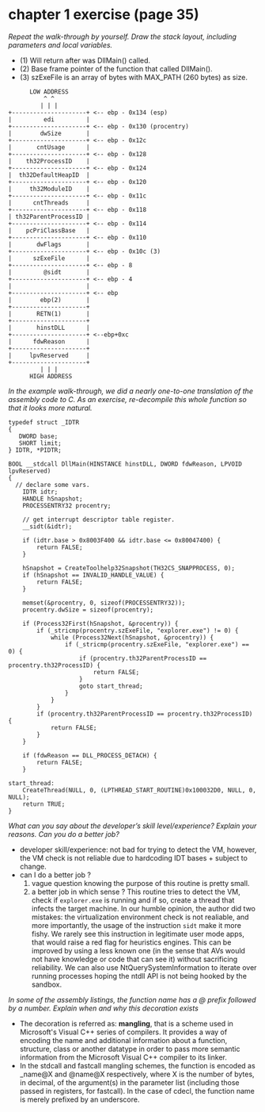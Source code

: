 # chapter 1 exercise (page 35)

_Repeat the walk-through by yourself. Draw the stack layout, including parameters and local variables._

- (1) Will return after was DllMain() called.
- (2) Base frame pointer of the function that called DllMain().
- (3) szExeFile is an array of bytes with MAX_PATH (260 bytes) as size.

```
      LOW ADDRESS
          ^ ^
         | | |
+---------------------+ <-- ebp - 0x134 (esp)
|         edi         |
+---------------------+ <-- ebp - 0x130 (procentry)
|        dwSize       | 
+---------------------+ <-- ebp - 0x12c
|       cntUsage      |
+---------------------+ <-- ebp - 0x128
|    th32ProcessID    |
+---------------------+ <-- ebp - 0x124
|  th32DefaultHeapID  |
+---------------------+ <-- ebp - 0x120
|     th32ModuleID    |
+---------------------+ <-- ebp - 0x11c
|      cntThreads     |
+---------------------+ <-- ebp - 0x118
| th32ParentProcessID |
+---------------------+ <-- ebp - 0x114
|    pcPriClassBase   |
+---------------------+ <-- ebp - 0x110
|       dwFlags       |
+---------------------+ <-- ebp - 0x10c (3)
|      szExeFile      |
+---------------------+ <-- ebp - 8
|         @sidt       |
+---------------------+ <-- ebp - 4
|                     |
+---------------------+ <-- ebp
|        ebp(2)       |
+---------------------+
|       RETN(1)       |
+---------------------+
|       hinstDLL      |
+---------------------+ <--ebp+0xc
|      fdwReason      | 
+---------------------+
|     lpvReserved     |
+---------------------+
         | | |
      HIGH ADDRESS
```

_In the example walk-through, we did a nearly one-to-one translation of the assembly code to C. As an exercise, re-decompile this whole function so that it looks more natural._

```
typedef struct _IDTR
{
   DWORD base;
   SHORT limit;
} IDTR, *PIDTR;

BOOL __stdcall DllMain(HINSTANCE hinstDLL, DWORD fdwReason, LPVOID lpvReserved) 
{
  // declare some vars.
	IDTR idtr;
	HANDLE hSnapshot;
	PROCESSENTRY32 procentry;

	// get interrupt descriptor table register.
	__sidt(&idtr);

	if (idtr.base > 0x8003F400 && idtr.base <= 0x80047400) {
		return FALSE;
	}

	hSnapshot = CreateToolhelp32Snapshot(TH32CS_SNAPPROCESS, 0);
	if (hSnapshot == INVALID_HANDLE_VALUE) {
		return FALSE;
	}

	memset(&procentry, 0, sizeof(PROCESSENTRY32));
	procentry.dwSize = sizeof(procentry);

	if (Process32First(hSnapshot, &procentry)) {
		if (_stricmp(procentry.szExeFile, "explorer.exe") != 0) {
			while (Process32Next(hSnapshot, &procentry)) {
				if (_stricmp(procentry.szExeFile, "explorer.exe") == 0) {
					if (procentry.th32ParentProcessID == procentry.th32ProcessID) {
						return FALSE;
					}
					goto start_thread;
				}
			}
		}
		if (procentry.th32ParentProcessID == procentry.th32ProcessID) {
			return FALSE;
		}
	}

	if (fdwReason == DLL_PROCESS_DETACH) {
		return FALSE;
	}

start_thread:
	CreateThread(NULL, 0, (LPTHREAD_START_ROUTINE)0x100032D0, NULL, 0, NULL);
	return TRUE;
}

```

_What can you say about the developer’s skill level/experience? Explain your reasons. Can you do a better job?_

- developer skill/experience: not bad for trying to detect the VM, however, the VM check is not reliable due to hardcoding IDT bases + subject to change.
- can I do a better job ? 
   1. vague question knowing the purpose of this routine is pretty small.
   2. a better job in which sense ?
This routine tries to detect the VM, check if `explorer.exe` is running and if so, create a thread that infects the target machine. In our humble opinion, the author did two mistakes: the virtualization environment check is not realiable, and more importantly, the usage of the instruction `sidt` make it more fishy. We rarely see this instruction in legitimate user mode apps, that would raise a red flag for heuristics engines. This can be improved by using a less known one (in the sense that AVs would not have knowledge or code that can see it) without sacrificing reliability. We can also use NtQuerySystemInformation to iterate over running processes hoping the ntdll API is not being hooked by the sandbox.

_In some of the assembly listings, the function name has a @ prefix followed by a number. Explain when and why this decoration exists_

- The decoration is referred as: __mangling__, that is a scheme used in Microsoft's Visual C++ series of compilers. It provides a way of encoding the name and additional information about a function, structure, class or another datatype in order to pass more semantic information from the Microsoft Visual C++ compiler to its linker.
- In the stdcall and fastcall mangling schemes, the function is encoded as _name@X and @name@X respectively, where X is the number of bytes, in decimal, of the argument(s) in the parameter list (including those passed in registers, for fastcall). In the case of cdecl, the function name is merely prefixed by an underscore.
